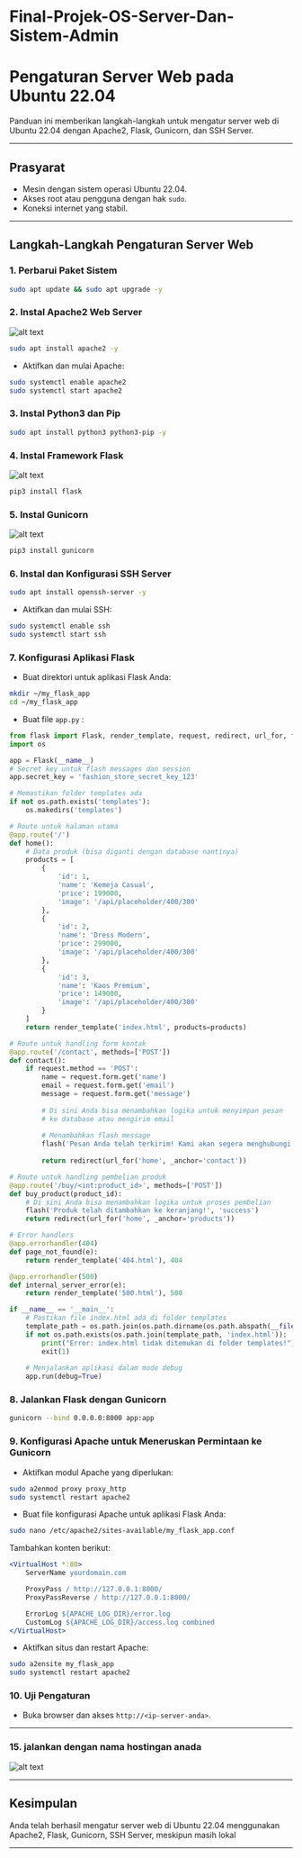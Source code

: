 # Final-Projek-OS-Server-Dan-Sistem-Admin

# Pengaturan Server Web pada Ubuntu 22.04

Panduan ini memberikan langkah-langkah untuk mengatur server web di Ubuntu 22.04 dengan Apache2, Flask, Gunicorn, dan SSH Server.

---

## Prasyarat

- Mesin dengan sistem operasi Ubuntu 22.04.
- Akses root atau pengguna dengan hak `sudo`.
- Koneksi internet yang stabil.

---

## Langkah-Langkah Pengaturan Server Web

### 1. Perbarui Paket Sistem
```bash
sudo apt update && sudo apt upgrade -y
```

### 2. Instal Apache2 Web Server

![alt text](https://github.com/Tuanvallen/FINAL-Projek-OS-Server-Sistem-Admiin/blob/main/Foto%20Instalasi/Apache_img.png?raw=true)

```bash
sudo apt install apache2 -y
```
- Aktifkan dan mulai Apache:
```bash
sudo systemctl enable apache2
sudo systemctl start apache2
```

### 3. Instal Python3 dan Pip
```bash
sudo apt install python3 python3-pip -y
```

### 4. Instal Framework Flask

![alt text](https://github.com/Tuanvallen/FINAL-Projek-OS-Server-Sistem-Admiin/blob/main/Foto%20Instalasi/flask1.png?raw=true)

```bash
pip3 install flask
```

### 5. Instal Gunicorn

![alt text](https://github.com/Tuanvallen/FINAL-Projek-OS-Server-Sistem-Admiin/blob/main/Foto%20Instalasi/Gunicorn.jpeg?raw=true)


```bash
pip3 install gunicorn
```

### 6. Instal dan Konfigurasi SSH Server
```bash
sudo apt install openssh-server -y
```
- Aktifkan dan mulai SSH:
```bash
sudo systemctl enable ssh
sudo systemctl start ssh
```

### 7. Konfigurasi Aplikasi Flask
- Buat direktori untuk aplikasi Flask Anda:
```bash
mkdir ~/my_flask_app
cd ~/my_flask_app
```
- Buat file `app.py` :
```python
from flask import Flask, render_template, request, redirect, url_for, flash
import os

app = Flask(__name__)
# Secret key untuk flash messages dan session
app.secret_key = 'fashion_store_secret_key_123'

# Memastikan folder templates ada
if not os.path.exists('templates'):
    os.makedirs('templates')

# Route untuk halaman utama
@app.route('/')
def home():
    # Data produk (bisa diganti dengan database nantinya)
    products = [
        {
            'id': 1,
            'name': 'Kemeja Casual',
            'price': 199000,
            'image': '/api/placeholder/400/300'
        },
        {
            'id': 2,
            'name': 'Dress Modern',
            'price': 299000,
            'image': '/api/placeholder/400/300'
        },
        {
            'id': 3,
            'name': 'Kaos Premium',
            'price': 149000,
            'image': '/api/placeholder/400/300'
        }
    ]
    return render_template('index.html', products=products)

# Route untuk handling form kontak
@app.route('/contact', methods=['POST'])
def contact():
    if request.method == 'POST':
        name = request.form.get('name')
        email = request.form.get('email')
        message = request.form.get('message')
        
        # Di sini Anda bisa menambahkan logika untuk menyimpan pesan
        # ke database atau mengirim email
        
        # Menambahkan flash message
        flash('Pesan Anda telah terkirim! Kami akan segera menghubungi Anda.', 'success')
        
        return redirect(url_for('home', _anchor='contact'))

# Route untuk handling pembelian produk
@app.route('/buy/<int:product_id>', methods=['POST'])
def buy_product(product_id):
    # Di sini Anda bisa menambahkan logika untuk proses pembelian
    flash('Produk telah ditambahkan ke keranjang!', 'success')
    return redirect(url_for('home', _anchor='products'))

# Error handlers
@app.errorhandler(404)
def page_not_found(e):
    return render_template('404.html'), 404

@app.errorhandler(500)
def internal_server_error(e):
    return render_template('500.html'), 500

if __name__ == '__main__':
    # Pastikan file index.html ada di folder templates
    template_path = os.path.join(os.path.dirname(os.path.abspath(__file__)), 'templates')
    if not os.path.exists(os.path.join(template_path, 'index.html')):
        print("Error: index.html tidak ditemukan di folder templates!")
        exit(1)
    
    # Menjalankan aplikasi dalam mode debug
    app.run(debug=True)
```

### 8. Jalankan Flask dengan Gunicorn
```bash
gunicorn --bind 0.0.0.0:8000 app:app
```

### 9. Konfigurasi Apache untuk Meneruskan Permintaan ke Gunicorn
- Aktifkan modul Apache yang diperlukan:
```bash
sudo a2enmod proxy proxy_http
sudo systemctl restart apache2
```
- Buat file konfigurasi Apache untuk aplikasi Flask Anda:
```bash
sudo nano /etc/apache2/sites-available/my_flask_app.conf
```
Tambahkan konten berikut:
```apache
<VirtualHost *:80>
    ServerName yourdomain.com

    ProxyPass / http://127.0.0.1:8000/
    ProxyPassReverse / http://127.0.0.1:8000/

    ErrorLog ${APACHE_LOG_DIR}/error.log
    CustomLog ${APACHE_LOG_DIR}/access.log combined
</VirtualHost>
```
- Aktifkan situs dan restart Apache:
```bash
sudo a2ensite my_flask_app
sudo systemctl restart apache2
```

### 10. Uji Pengaturan
- Buka browser dan akses `http://<ip-server-anda>`.
---


### 15. jalankan dengan nama hostingan anada

![alt text](https://github.com/stywthme/Final-Projek-OS-Server-Dan-Sistem-Admin/blob/main/Screenshot%202024-12-24%20015917.png?raw=true)

---

## Kesimpulan
Anda telah berhasil mengatur server web di Ubuntu 22.04 menggunakan Apache2, Flask, Gunicorn, SSH Server, meskipun masih lokal

---
